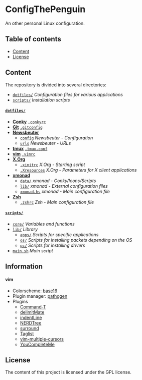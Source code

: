 # ConfigThePenguin
An other personal Linux configuration.

## Table of contents
* [Content]
* [License]

## Content
The repository is divided into several directories:
* [`dotfiles/`] _Configuration files for various applications_
* [`scripts/`] _Installation scripts_

#### [`dotfiles/`]
* __[Conky]__ [`.conkyrc`]
* __[Git]__ [`.gitconfig`] 
* __[Newsbeuter]__
    * [`config`] _Newsbeuter - Configuration_
    * [`urls`] _Newsbeuter - URLs_
* __[tmux]__ [`.tmux.conf`]
* __[vim]__ [`.vimrc`]
* __[X.Org]__
    * [`.xinitrc`] _X.Org - Starting script_
    * [`.Xresources`] _X.Org - Parameters for X client applications_
* __[xmonad]__
    * [`data/`] _xmonad - Conky/Icons/Scripts_
    * [`lib/`] _xmonad - External configuration files_
    * [`xmonad.hs`] _xmonad - Main configuration file_
* __[Zsh]__
    * [`.zshrc`] _Zsh - Main configuration file_

#### [`scripts/`]
* [`core/`] _Variables and functions_
* [`lib/`](/scripts/lib/) _Library_
    * [`apps/`] _Scripts for specific applications_
    * [`os/`] _Scripts for installing packets depending on the OS_
    * [`pc/`] _Scripts for installing drivers_
* [`main.sh`] _Main script_

## Information
#### vim
* Colorscheme: [base16]
* Plugin manager: [pathogen]
* Plugins
    * [Command-T]
    * [delimitMate]
    * [indentLine]
    * [NERDTree]
    * [surround]
    * [Taglist]
    * [vim-multiple-cursors]
    * [YouCompleteMe]


## License
The content of this project is licensed under the GPL license.


[Content]: /README.md#content "Content"
[Information]: /README.md#information "Information"
[License]: /README.md#license "License"
[vim]: /README.md#vim "vim"

[`.conkyrc`]: /dotfiles/.conkyrc ".conkyrc"
[`.gitconfig`]: /dotfiles/.gitconfig ".gitconfig"
[`.tmux.conf`]: /dotfiles/.tmux.conf ".tmux.conf"
[`.vimrc`]: /dotfiles/.vimrc ".vimrc"
[`.xinitrc`]: /dotfiles/.xinitrc ".xinitrc"
[`.Xresources`]: /dotfiles/.Xresources ".Xresources"
[`.zshrc`]: /dotfiles/.zshrc ".zshrc"

[`apps/`]: /scripts/lib/apps/ "apps/"
[`config`]: /dotfiles/.newsbeuter/config "config"
[`core/`]: /scripts/core/ "core/"
[`dotfiles/`]: /dotfiles/ "dotfiles/"
[`data/`]: /dotfiles/.xmonad/data "data/"
[`lib/`]: /dotfiles/.xmonad/lib "lib/"
[`main.sh`]: /scripts/main.sh "main.sh"
[`os/`]: /scripts/lib/os/ "os/"
[`pc/`]: /scripts/lib/pc/ "pc/"
[`scripts/`]: /scripts/ "scripts/"
[`urls`]: /dotfiles/.newsbeuter/urls "urls"
[`xmonad.hs`]: /dotfiles/.xmonad/xmonad.hs "xmonad.hs"

[Conky]: https://github.com/brndnmtthws/conky "Conky"
[Git]: https://git-scm.com/ "Git"
[Newsbeuter]: http://newsbeuter.org/ "Newsbeuter"
[tmux]: https://tmux.github.io/ "tmux"
[vim]: http://www.vim.org/ "vim"
[X.Org]: http://www.x.org/ "X.Org"
[xmonad]: http://xmonad.org/ "xmonad"
[Zsh]: http://www.zsh.org/ "Zsh"

[base16]: https://github.com/chriskempson/base16-vim "base16"
[Command-T]: https://github.com/wincent/Command-T "Command-T"
[delimitMate]: https://github.com/Raimondi/delimitMate "delimitMate"
[indentLine]: https://github.com/Yggdroot/indentLine "indentLine"
[NERDTree]: https://github.com/scrooloose/nerdtree "NERDTree"
[pathogen]: https://github.com/tpope/vim-pathogen "pathogen"
[surround]: https://github.com/tpope/vim-surround "surround"
[Taglist]: http://vim-taglist.sourceforge.net/ "Taglist"
[vim-multiple-cursors]: https://github.com/terryma/vim-multiple-cursors "vim-multiple-cursors"
[YouCompleteMe]: https://github.com/Valloric/YouCompleteMe "YouCompleteMe"
